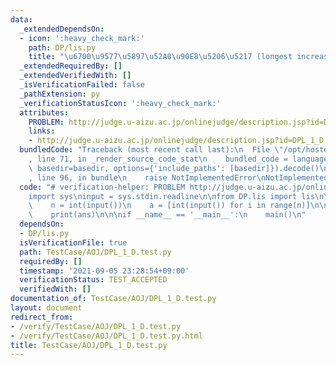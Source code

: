 ```yaml
---
data:
  _extendedDependsOn:
  - icon: ':heavy_check_mark:'
    path: DP/lis.py
    title: "\u6700\u9577\u5897\u52A0\u90E8\u5206\u5217 (longest increasing subsequence)"
  _extendedRequiredBy: []
  _extendedVerifiedWith: []
  _isVerificationFailed: false
  _pathExtension: py
  _verificationStatusIcon: ':heavy_check_mark:'
  attributes:
    PROBLEM: http://judge.u-aizu.ac.jp/onlinejudge/description.jsp?id=DPL_1_D
    links:
    - http://judge.u-aizu.ac.jp/onlinejudge/description.jsp?id=DPL_1_D
  bundledCode: "Traceback (most recent call last):\n  File \"/opt/hostedtoolcache/Python/3.10.5/x64/lib/python3.10/site-packages/onlinejudge_verify/documentation/build.py\"\
    , line 71, in _render_source_code_stat\n    bundled_code = language.bundle(stat.path,\
    \ basedir=basedir, options={'include_paths': [basedir]}).decode()\n  File \"/opt/hostedtoolcache/Python/3.10.5/x64/lib/python3.10/site-packages/onlinejudge_verify/languages/python.py\"\
    , line 96, in bundle\n    raise NotImplementedError\nNotImplementedError\n"
  code: "# verification-helper: PROBLEM http://judge.u-aizu.ac.jp/onlinejudge/description.jsp?id=DPL_1_D\n\
    import sys\ninput = sys.stdin.readline\n\nfrom DP.lis import lis\n\n\ndef main():\n\
    \    n = int(input())\n    a = [int(input()) for i in range(n)]\n\n    ans = len(lis(a))\n\
    \    print(ans)\n\n\nif __name__ == '__main__':\n    main()\n"
  dependsOn:
  - DP/lis.py
  isVerificationFile: true
  path: TestCase/AOJ/DPL_1_D.test.py
  requiredBy: []
  timestamp: '2021-09-05 23:28:54+09:00'
  verificationStatus: TEST_ACCEPTED
  verifiedWith: []
documentation_of: TestCase/AOJ/DPL_1_D.test.py
layout: document
redirect_from:
- /verify/TestCase/AOJ/DPL_1_D.test.py
- /verify/TestCase/AOJ/DPL_1_D.test.py.html
title: TestCase/AOJ/DPL_1_D.test.py
---
```

